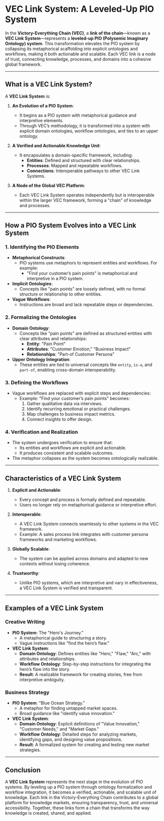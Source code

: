 # VEC Link System: A Leveled-Up PIO System

In the **Victory-Everything Chain (VEC)**, a **link of the chain**—known as a **VEC Link System**—represents a **leveled-up PIO (Polysemic Imaginary Ontology) system**. This transformation elevates the PIO system by collapsing its metaphorical scaffolding into explicit ontologies and workflows, making it both actionable and scalable. Each VEC link is a node of trust, connecting knowledge, processes, and domains into a cohesive global framework.

---

## **What is a VEC Link System?**
A **VEC Link System** is:
1. **An Evolution of a PIO System**:
   - It begins as a PIO system with metaphorical guidance and interpretive elements.
   - Through VEC’s methodology, it is transformed into a system with explicit domain ontologies, workflow ontologies, and ties to an upper ontology.

2. **A Verified and Actionable Knowledge Unit**:
   - It encapsulates a domain-specific framework, including:
     - **Entities**: Defined and structured with clear relationships.
     - **Processes**: Mapped and repeatable workflows.
     - **Connections**: Interoperable pathways to other VEC Link Systems.

3. **A Node of the Global VEC Platform**:
   - Each VEC Link System operates independently but is interoperable within the larger VEC framework, forming a "chain" of knowledge and processes.

---

## **How a PIO System Evolves into a VEC Link System**
### **1. Identifying the PIO Elements**
- **Metaphorical Constructs**:
  - PIO systems use metaphors to represent entities and workflows. For example:
    - "Find your customer’s pain points" is metaphorical and interpretive in a PIO system.
- **Implicit Ontologies**:
  - Concepts like "pain points" are loosely defined, with no formal structure or relationship to other entities.
- **Vague Workflows**:
  - Instructions are broad and lack repeatable steps or dependencies.

### **2. Formalizing the Ontologies**
- **Domain Ontology**:
  - Concepts like "pain points" are defined as structured entities with clear attributes and relationships:
    - **Entity**: "Pain Point"
    - **Attributes**: "Customer Emotion," "Business Impact"
    - **Relationships**: "Part-of Customer Persona"
- **Upper Ontology Integration**:
  - These entities are tied to universal concepts like `entity`, `is-a`, and `part-of`, enabling cross-domain interoperability.

### **3. Defining the Workflows**
- Vague workflows are replaced with explicit steps and dependencies:
  - Example: "Find your customer’s pain points" becomes:
    1. Gather qualitative data via interviews.
    2. Identify recurring emotional or practical challenges.
    3. Map challenges to business impact metrics.
    4. Connect insights to offer design.

### **4. Verification and Realization**
- The system undergoes verification to ensure that:
  - Its entities and workflows are explicit and actionable.
  - It produces consistent and scalable outcomes.
- The metaphor collapses as the system becomes ontologically realizable.

---

## **Characteristics of a VEC Link System**
1. **Explicit and Actionable**:
   - Every concept and process is formally defined and repeatable.
   - Users no longer rely on metaphorical guidance or interpretive effort.

2. **Interoperable**:
   - A VEC Link System connects seamlessly to other systems in the VEC framework.
   - Example: A sales process link integrates with customer persona frameworks and marketing workflows.

3. **Globally Scalable**:
   - The system can be applied across domains and adapted to new contexts without losing coherence.

4. **Trustworthy**:
   - Unlike PIO systems, which are interpretive and vary in effectiveness, a VEC Link System is verified and transparent.

---

## **Examples of a VEC Link System**
### **Creative Writing**
- **PIO System**: The "Hero's Journey."
  - A metaphorical guide to structuring a story.
  - Vague instructions like "find the hero’s flaw."
- **VEC Link System**:
  - **Domain Ontology**: Defines entities like "Hero," "Flaw," "Arc," with attributes and relationships.
  - **Workflow Ontology**: Step-by-step instructions for integrating the hero’s flaw into the story.
  - **Result**: A realizable framework for creating stories, free from interpretive ambiguity.

### **Business Strategy**
- **PIO System**: "Blue Ocean Strategy."
  - A metaphor for finding untapped market spaces.
  - Broad guidance like "identify value innovation."
- **VEC Link System**:
  - **Domain Ontology**: Explicit definitions of "Value Innovation," "Customer Needs," and "Market Gaps."
  - **Workflow Ontology**: Detailed steps for analyzing markets, identifying gaps, and designing value propositions.
  - **Result**: A formalized system for creating and testing new market strategies.

---

## **Conclusion**
A **VEC Link System** represents the next stage in the evolution of PIO systems. By leveling up a PIO system through ontology formalization and workflow integration, it becomes a verified, actionable, and scalable unit of knowledge. Each link in the Victory-Everything Chain contributes to a global platform for knowledge markets, ensuring transparency, trust, and universal accessibility. Together, these links form a chain that transforms the way knowledge is created, shared, and applied.
